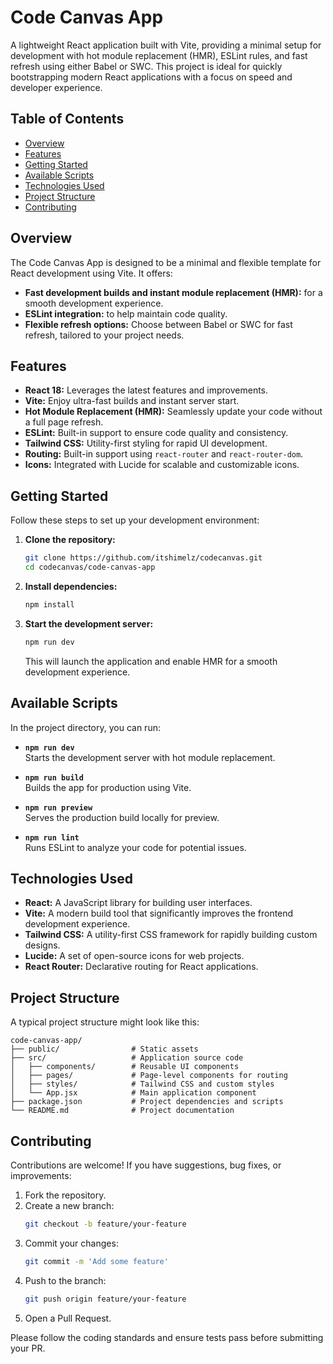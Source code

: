 # Code Canvas App

A lightweight React application built with Vite, providing a minimal setup for development with hot module replacement (HMR), ESLint rules, and fast refresh using either Babel or SWC. This project is ideal for quickly bootstrapping modern React applications with a focus on speed and developer experience.

## Table of Contents

- [Overview](#overview)
- [Features](#features)
- [Getting Started](#getting-started)
- [Available Scripts](#available-scripts)
- [Technologies Used](#technologies-used)
- [Project Structure](#project-structure)
- [Contributing](#contributing)

## Overview

The Code Canvas App is designed to be a minimal and flexible template for React development using Vite. It offers:
- **Fast development builds and instant module replacement (HMR):** for a smooth development experience.
- **ESLint integration:** to help maintain code quality.
- **Flexible refresh options:** Choose between Babel or SWC for fast refresh, tailored to your project needs.

## Features

- **React 18:** Leverages the latest features and improvements.
- **Vite:** Enjoy ultra-fast builds and instant server start.
- **Hot Module Replacement (HMR):** Seamlessly update your code without a full page refresh.
- **ESLint:** Built-in support to ensure code quality and consistency.
- **Tailwind CSS:** Utility-first styling for rapid UI development.
- **Routing:** Built-in support using `react-router` and `react-router-dom`.
- **Icons:** Integrated with Lucide for scalable and customizable icons.

## Getting Started

Follow these steps to set up your development environment:

1. **Clone the repository:**
   ```bash
   git clone https://github.com/itshimelz/codecanvas.git
   cd codecanvas/code-canvas-app
   ```

2. **Install dependencies:**
   ```bash
   npm install
   ```

3. **Start the development server:**
   ```bash
   npm run dev
   ```
   This will launch the application and enable HMR for a smooth development experience.

## Available Scripts

In the project directory, you can run:

- **`npm run dev`**  
  Starts the development server with hot module replacement.

- **`npm run build`**  
  Builds the app for production using Vite.

- **`npm run preview`**  
  Serves the production build locally for preview.

- **`npm run lint`**  
  Runs ESLint to analyze your code for potential issues.

## Technologies Used

- **React:** A JavaScript library for building user interfaces.
- **Vite:** A modern build tool that significantly improves the frontend development experience.
- **Tailwind CSS:** A utility-first CSS framework for rapidly building custom designs.
- **Lucide:** A set of open-source icons for web projects.
- **React Router:** Declarative routing for React applications.

## Project Structure

A typical project structure might look like this:

```
code-canvas-app/
├── public/                # Static assets
├── src/                   # Application source code
│   ├── components/        # Reusable UI components
│   ├── pages/             # Page-level components for routing
│   ├── styles/            # Tailwind CSS and custom styles
│   └── App.jsx            # Main application component
├── package.json           # Project dependencies and scripts
└── README.md              # Project documentation
```

## Contributing

Contributions are welcome! If you have suggestions, bug fixes, or improvements:
1. Fork the repository.
2. Create a new branch:
   ```bash
   git checkout -b feature/your-feature
   ```
3. Commit your changes:
   ```bash
   git commit -m 'Add some feature'
   ```
4. Push to the branch:
   ```bash
   git push origin feature/your-feature
   ```
5. Open a Pull Request.

Please follow the coding standards and ensure tests pass before submitting your PR.
